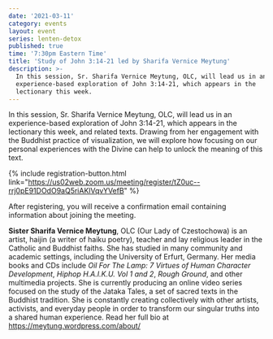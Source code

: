 ```yaml
---
date: '2021-03-11'
category: events
layout: event
series: lenten-detox
published: true
time: '7:30pm Eastern Time'
title: 'Study of John 3:14-21 led by Sharifa Vernice Meytung'
description: >-
  In this session, Sr. Sharifa Vernice Meytung, OLC, will lead us in an
  experience-based exploration of John 3:14-21, which appears in the
  lectionary this week.
---
```


In this session, Sr. Sharifa Vernice Meytung, OLC, will lead us in an
experience-based exploration of John 3:14-21, which appears in the
lectionary this week, and related texts. Drawing from her engagement
with the Buddhist practice of visualization, we will explore how
focusing on our personal experiences with the Divine can help to unlock
the meaning of this text.

{% include registration-button.html link="https://us02web.zoom.us/meeting/register/tZ0uc--rrj0pE91DOdO9aQ5riAKlVqvYVefB" %}

After registering, you will receive a confirmation email containing
information about joining the meeting.

**Sister Sharifa Vernice Meytung**, OLC (Our Lady of Czestochowa) is an
artist, haijin (a writer of haiku poetry), teacher and lay religious
leader in the Catholic and Buddhist faiths. She has studied in many
community and academic settings, including the University of Erfurt,
Germany. Her media books and CDs include _Oil For The Lamp: 7 Virtues of
Human Character Development_, _Hiphop H.A.I.K.U. Vol 1 and 2_, _Rough
Ground_, and other multimedia projects. She is currently producing an
online video series focused on the study of the Jataka Tales, a set of
sacred texts in the Buddhist tradition. She is constantly creating
collectively with other artists, activists, and everyday people in order
to transform our singular truths into a shared human experience. Read
her full bio at <https://meytung.wordpress.com/about/>
